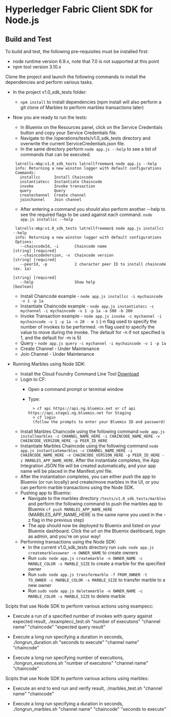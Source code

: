 # Hyperledger Fabric Client SDK for Node.js


## Build and Test
To build and test, the following pre-requisites must be installed first:

* node runtime version 6.9.x, note that 7.0 is not supported at this point
* npm tool version 3.10.x

Clone the project and launch the following commands to install the dependencies and perform various tasks.

* In the project v1.0_sdk_tests folder:
    * `npm install` to install dependencies (npm install will also perform a git clone of Marbles to perform marbles transactions later)

* Now you are ready to run the tests:
    * In Bluemix on the Resources panel, click on the Service Credentials button and copy your Service Credentials file.
    * Navigate to the /operations/tests/v1.0_sdk_tests directory and overwrite the current ServiceCredentials.json file.
    * In the same directory perform  `node app.js --help` to see a list of commands that can be executed.
    ```
     latrells-mbp:v1.0_sdk_tests latrellfreeman$ node app.js --help
     info: Returning a new winston logger with default configurations
     Commands:
       installcc      Install Chaincode
       instantiatecc  Instantiate Chaincode
       invoke         Invoke transaction
       query          Query
       createchannel  Create channel
       joinchannel    Join channel

    ```
    * After entering a command you should also perform another --help to see the required flags to be used against each command. `node app.js installcc --help`
    ```
     latrells-mbp:v1.0_sdk_tests latrellfreeman$ node app.js installcc --help
     info: Returning a new winston logger with default configurations
     Options:
       --chaincodeId, -i       Chaincode name                     [string] [required]
       --chaincodeVersion, -v  Chaincode version                  [string] [required]
       --peerId, -p            2 character peer ID to install chaincode (ex. 1a)
                                                                  [string] [required]
       --help                  Show help                                    [boolean]
    ```

    * Install Chaincode example - `node app.js installcc -i mychaincode -v 1 -p 1a`
    * Instantiate Chaincode example - `node app.js instantiatecc -c mychannel -i mychaincode -v 1 -p 1a -a 500 -b 200`
    * Invoke Transaction example - `node app.js invoke -c mychannel -i mychaincode -v 1 -p 1a -n 20 - m 1` (-n flag used to specify the number of invokes to be performed. -m flag used to specify the value to move during the invoke. The default for -n if not specified is 1, and the default for -m is 5)
    * Query - `node app.js query -c mychannel -i mychaincode -v 1 -p 1a`
    * Create Channel - Under Maintenance
    * Join Channel - Under Maintenance

* Running Marbles using Node SDK:
    * Install the Cloud Foundry Command Line Tool [Download](https://github.com/cloudfoundry/cli/releases)
    * Login to CF:
      	- Open a command prompt or terminal window
      	- Type:

      			> cf api https://api.ng.bluemix.net or cf api https://api.stage1.ng.bluemix.net for Staging
      			> cf login
      			(follow the prompts to enter your Bluemix ID and password)
    * Install Marbles Chaincode using the following command `node app.js installmarbles -c CHANNEL_NAME_HERE -i CHAINCODE_NAME_HERE -v CHAINCODE_VERSION_HERE -p PEER_ID_HERE`
    * Instantiate Marbles Chaincode using the following command `node app.js instantiatemarbles -c CHANNEL_NAME_HERE -i CHAINCODE_NAME_HERE -v CHAINCODE_VERSION_HERE -p PEER_ID_HERE -z MARBLES_APP_NAME_HERE`. After the instantiate completes, the App Integration JSON file will be created automatically, and your app name will be placed in the Manifest.yml file.
    * After the instantiation completes, you can either push the app to Bluemix (or run locally) and create/move marbles in the UI, or you can perform marble transactions using the Node SDK.
    * Pushing app to Bluemix:
        * Navigate to the marbles directory  `/tests/v1.0_sdk_tests/marbles`  and perform the following command to push the marbles app to Bluemix `cf push MARBLES_APP_NAME_HERE` (MARBLES_APP_NAME_HERE is the same name you used in the -z flag in the previous step)
        * The app should now be deployed to Bluemix and listed on your Bluemix dashboard. Click the url on the Bluemix dashboard, login as admin, and you're on your way!
    * Performing transactions using the Node SDK:
        * In the current v1.0_sdk_tests directory run `sudo node app.js createmarblesowner -n OWNER_NAME` to create owners
        * Run `sudo node app.js createmarble -n OWNER_NAME -c MARBLE_COLOR -s MARBLE_SIZE` to create a marble for the specified owner
        * Run `sudo node app.js transfermarble -f FROM_OWNER -t TO_OWNER -c MARBLE_COLOR -s MARBLE_SIZE` to transfer marble to a new owner
        * Run `sudo node app.js deletemarble -n OWNER_NAME -c MARBLE_COLOR -s MARBLE_SIZE` to delete marble


Scipts that use Node SDK to perform various actions using exampecc:

* Execute a run of a specified number of invokes with query against expected result, ./examplecc_test.sh "number of executons" "channel name" "chaincode" "expected query result"

* Execute a long run specifying a duration in seconds, ./longrun_duration.sh "seconds to execute" "channel name" "chaincode"

* Execute a long run specifying number of executions, ./longrun_executions.sh "number of executons" "channel name" "chaincode"

Scipts that use Node SDK to perform various actions using marbles:

* Execute an end to end run and verify result, ./marbles_test.sh "channel name" "chaincode"

* Execute a long run specifying a duration in seconds, ./longrun_marbles.sh "channel name" "chaincode" "seconds to execute"
